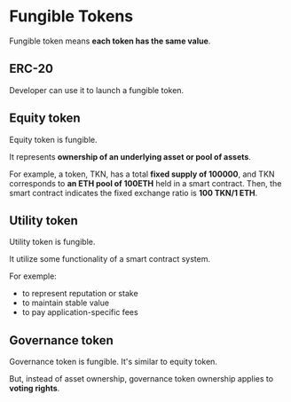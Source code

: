 # Fungible Tokens

Fungible token means **each token has the same value**.

## ERC-20

Developer can use it to launch a fungible token.

## Equity token

Equity token is fungible.

It represents **ownership of an underlying asset or pool of assets**.

For example, a token, TKN, has a total **fixed supply of 100000**, and TKN corresponds to **an ETH pool of 100ETH** held in a smart contract. Then, the smart contract indicates the fixed exchange ratio is **100 TKN/1 ETH**.

## Utility token

Utility token is fungible.

It utilize some functionality of a smart contract system.

For exemple:

- to represent reputation or stake
- to maintain stable value
- to pay application-specific fees

## Governance token

Governance token is fungible. It's similar to equity token.

But, instead of asset ownership, governance token ownership applies to **voting rights**.
